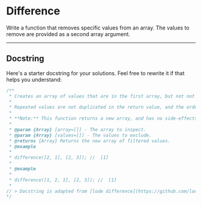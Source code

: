 # Difference

Write a function that removes specific values from an array. The values to remove are provided as a second array argument.

---

## Docstring

Here's a starter docstring for your solutions. Feel free to rewrite it if that helps you understand:

```js
/**
 * Creates an array of values that are in the first array, but not not in the second array.
 *
 * Repeated values are not duplicated in the return value, and the order of result values are determined by the first array.
 *
 * **Note:** This function returns a new array, and has no side-effects.
 *
 * @param {Array} [array=[]] - The array to inspect.
 * @param {Array} [values=[]] - The values to exclude.
 * @returns {Array} Returns the new array of filtered values.
 * @example
 *
 * difference([2, 1], [2, 3]); //  [1]
 *
 * @example
 *
 * difference([1, 2, 1], [2, 3]); //  [1]
 * 
// > Docstring is adapted from [lode difference](https://github.com/lodash/lodash/blob/4.17.15/lodashjs#L6947)
*/
